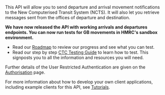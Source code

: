 This API will allow you to send departure and arrival movement notifications to the New Computerised Transit System (NCTS). It will also let you retrieve messages sent from the offices of departure and destination.

__We have now released the API with working arrivals and departures endpoints. You can now run tests for GB movements in HMRC's sandbox environment.__

* Read our [Roadmap](https://developer.service.hmrc.gov.uk/roadmaps/common-transit-convention-traders-roadmap/) to review our progress and see what you can test.
* Read our step by step [CTC Testing Guide](https://developer.service.hmrc.gov.uk/guides/common-transit-convention-traders-testing-guide/) to learn how to test. This signposts you to all the information and resources you will need.

Further details of the User Restricted Authentication are given on the 
[Authorisation](https://developer.service.hmrc.gov.uk/api-documentation/docs/authorisation) page.

For more information about how to develop your own client applications, including example clients for this API, 
see [Tutorials](https://developer.service.hmrc.gov.uk/api-documentation/docs/tutorials).

